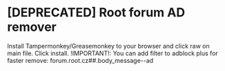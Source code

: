 # [DEPRECATED] Root forum AD remover
Install Tampermonkey/Greasemonkey to your browser and click raw on main file. Click install.
!IMPORTANT!:
You can add filter to adblock plus for faster remove: forum.root.cz##.body_message--ad
